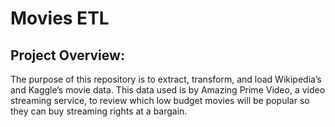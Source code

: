 # Movies ETL

## Project Overview:
The purpose of this repository is to extract, transform, and load Wikipedia’s and Kaggle’s movie data. This data used is by Amazing Prime Video, a video streaming service, to review which low budget movies will be popular so they can buy streaming rights at a bargain. 
